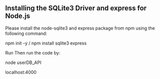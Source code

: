 ## Installing the SQLite3 Driver and express for Node.js
Please install the node-sqlite3 and express package from npm using the following command:
   
   
   npm init -y
   /
   npm install sqlite3 express

Run
Then run the code by:
   
   node userDB_API


   localhost:4000




 
